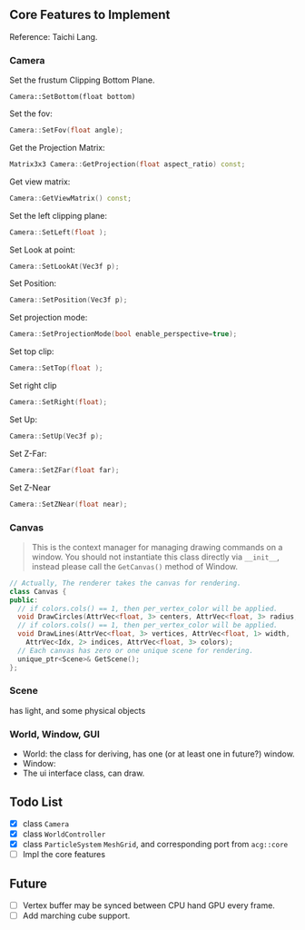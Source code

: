## Core Features to Implement

Reference: Taichi Lang.

### Camera

Set the frustum Clipping Bottom Plane.

```
Camera::SetBottom(float bottom)
```

Set the fov:

```cpp
Camera::SetFov(float angle);
```

Get the Projection Matrix:

```cpp
Matrix3x3 Camera::GetProjection(float aspect_ratio) const;
```

Get view matrix:

```cpp
Camera::GetViewMatrix() const;
```

Set the left clipping plane:

```cpp
Camera::SetLeft(float );
```

Set Look at point:

```cpp
Camera::SetLookAt(Vec3f p);
```

Set Position:

```cpp
Camera::SetPosition(Vec3f p);
```

Set projection mode:

```cpp
Camera::SetProjectionMode(bool enable_perspective=true);
```

Set top clip:

```cpp
Camera::SetTop(float );
```

Set right clip

```cpp
Camera::SetRight(float);
```


Set Up:

```cpp
Camera::SetUp(Vec3f p);
```

Set Z-Far:

```cpp
Camera::SetZFar(float far);
```

Set Z-Near

```cpp
Camera::SetZNear(float near);
```

### Canvas

> This is the context manager for managing drawing commands on a window. You should not instantiate this class directly via `__init__`, instead please call the `GetCanvas()` method of Window.

```cpp
// Actually, The renderer takes the canvas for rendering.
class Canvas {
public:
  // if colors.cols() == 1, then per_vertex_color will be applied.
  void DrawCircles(AttrVec<float, 3> centers, AttrVec<float, 3> radius, AttrVec<float, 3> colors);
  // if colors.cols() == 1, then per_vertex_color will be applied.
  void DrawLines(AttrVec<float, 3> vertices, AttrVec<float, 1> width,
    AttrVec<Idx, 2> indices, AttrVec<float, 3> colors);
  // Each canvas has zero or one unique scene for rendering.
  unique_ptr<Scene>& GetScene();
};
```

### Scene

has light, and some physical objects

### World, Window, GUI

- World: the class for deriving, has one (or at least one in future?) window. 
- Window: 
- The ui interface class, can draw.


## Todo List

- [x] class `Camera`
- [x] class `WorldController`
- [x] class `ParticleSystem` `MeshGrid`, and corresponding port from `acg::core`
- [ ] Impl the core features

## Future

- [ ] Vertex buffer may be synced between CPU hand GPU every frame.
- [ ] Add marching cube support.
